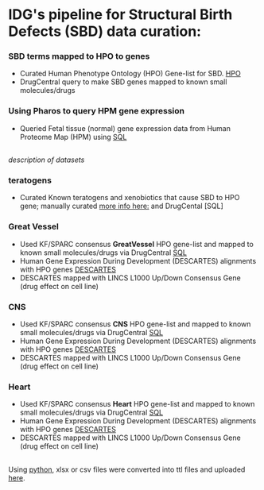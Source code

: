 # IDG's pipeline for Structural Birth Defects (SBD) data curation:
### SBD terms mapped to HPO to genes
 - Curated Human Phenotype Ontology (HPO) Gene-list for SBD. [HPO](http://purl.obolibrary.org/obo/hp/hpoa/phenotype_to_genes.txt)
 - DrugCentral query to make SBD genes mapped to known small molecules/drugs
 
### Using Pharos to query HPM gene expression
 - Queried Fetal tissue (normal) gene expression data from Human Proteome Map (HPM) using [SQL](https://github.com/nih-cfde/ReproToxTables/blob/main/IDG/HPM_fetal_target.sql)
##
 
*description of datasets*
### teratogens
- Curated Known teratogens and xenobiotics that cause SBD to HPO gene; manually curated [more info here:](https://github.com/nih-cfde/ReproToxTables/tree/main/IDG/teratogens) and DrugCental [SQL]

### Great Vessel
- Used KF/SPARC consensus **GreatVessel** HPO gene-list and mapped to known small molecules/drugs via DrugCentral [SQL](https://github.com/nih-cfde/ReproToxTables/blob/main/IDG/GreatVessel/Great_Vessel_Associated_Diseases_v1_drugs.sql)
- Human Gene Expression During Development (DESCARTES) alignments with HPO genes [DESCARTES](https://descartes.brotmanbaty.org/bbi/human-gene-expression-during-development/)
- DESCARTES mapped with LINCS L1000 Up/Down Consensus Gene (drug effect on cell line)
### CNS
- Used KF/SPARC consensus **CNS** HPO gene-list and mapped to known small molecules/drugs via DrugCentral [SQL](https://github.com/nih-cfde/ReproToxTables/blob/main/IDG/CNS/HPOgenes_drugs.sql)
- Human Gene Expression During Development (DESCARTES) alignments with HPO genes [DESCARTES](https://descartes.brotmanbaty.org/bbi/human-gene-expression-during-development/)
- DESCARTES mapped with LINCS L1000 Up/Down Consensus Gene (drug effect on cell line)
### Heart
- Used KF/SPARC consensus **Heart** HPO gene-list and mapped to known small molecules/drugs via DrugCentral [SQL](https://github.com/nih-cfde/ReproToxTables/blob/main/IDG/Heart/HPOgenes_drugs.sql)
- Human Gene Expression During Development (DESCARTES) alignments with HPO genes [DESCARTES](https://descartes.brotmanbaty.org/bbi/human-gene-expression-during-development/dataset/heart)
- DESCARTES mapped with LINCS L1000 Up/Down Consensus Gene (drug effect on cell line)

##
Using [python](https://github.com/nih-cfde/ReproToxTables/tree/main/IDG/python), xlsx or csv files were converted into ttl files and uploaded [here](https://github.com/nih-cfde/ReproToxTables/tree/main/APKG).
